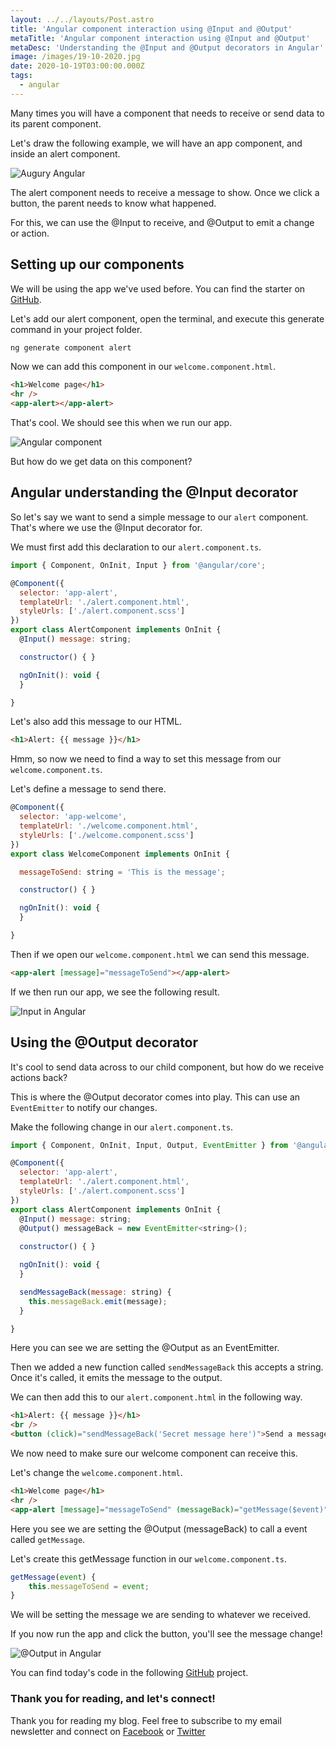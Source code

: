 ```yaml
---
layout: ../../layouts/Post.astro
title: 'Angular component interaction using @Input and @Output'
metaTitle: 'Angular component interaction using @Input and @Output'
metaDesc: 'Understanding the @Input and @Output decorators in Angular'
image: /images/19-10-2020.jpg
date: 2020-10-19T03:00:00.000Z
tags:
  - angular
---
```

Many times you will have a component that needs to receive or send data to its parent component.

Let's draw the following example, we will have an app component, and inside an alert component.

![Augury Angular](https://cdn.hashnode.com/res/hashnode/image/upload/v1602567406942/Q1lqeH92n.png)

The alert component needs to receive a message to show. 
Once we click a button, the parent needs to know what happened.

For this, we can use the @Input to receive, and @Output to emit a change or action.

## Setting up our components

We will be using the app we've used before. You can find the starter on [GitHub](https://github.com/rebelchris/angular-starter-demo/tree/feature/routing).

Let's add our alert component, open the terminal, and execute this generate command in your project folder.

```bash
ng generate component alert
```

Now we can add this component in our `welcome.component.html`.

```html
<h1>Welcome page</h1>
<hr />
<app-alert></app-alert>
```

That's cool. We should see this when we run our app.

![Angular component](https://cdn.hashnode.com/res/hashnode/image/upload/v1602566010548/bPNNFK0AX.png)

But how do we get data on this component?

## Angular understanding the @Input decorator

So let's say we want to send a simple message to our `alert` component. That's where we use the @Input decorator for.

We must first add this declaration to our `alert.component.ts`.

```js
import { Component, OnInit, Input } from '@angular/core';

@Component({
  selector: 'app-alert',
  templateUrl: './alert.component.html',
  styleUrls: ['./alert.component.scss']
})
export class AlertComponent implements OnInit {
  @Input() message: string;

  constructor() { }

  ngOnInit(): void {
  }

}
```

Let's also add this message to our HTML.

```html
<h1>Alert: {{ message }}</h1>
```

Hmm, so now we need to find a way to set this message from our `welcome.component.ts`.

Let's define a message to send there.

```js
@Component({
  selector: 'app-welcome',
  templateUrl: './welcome.component.html',
  styleUrls: ['./welcome.component.scss']
})
export class WelcomeComponent implements OnInit {

  messageToSend: string = 'This is the message';

  constructor() { }

  ngOnInit(): void {
  }

}
```

Then if we open our `welcome.component.html` we can send this message.

```html
<app-alert [message]="messageToSend"></app-alert>
```

If we then run our app, we see the following result.

![Input in Angular](https://cdn.hashnode.com/res/hashnode/image/upload/v1602566305778/7MSHEiJot.png)

## Using the @Output decorator

It's cool to send data across to our child component, but how do we receive actions back?

This is where the @Output decorator comes into play. This can use an `EventEmitter` to notify our changes.

Make the following change in our `alert.component.ts`.

```js
import { Component, OnInit, Input, Output, EventEmitter } from '@angular/core';

@Component({
  selector: 'app-alert',
  templateUrl: './alert.component.html',
  styleUrls: ['./alert.component.scss']
})
export class AlertComponent implements OnInit {
  @Input() message: string;
  @Output() messageBack = new EventEmitter<string>();
  
  constructor() { }

  ngOnInit(): void {
  }

  sendMessageBack(message: string) {
    this.messageBack.emit(message);
  }

}
```

Here you can see we are setting the @Output as an EventEmitter.

Then we added a new function called `sendMessageBack` this accepts a string.
Once it's called, it emits the message to the output.

We can then add this to our `alert.component.html` in the following way.

```html
<h1>Alert: {{ message }}</h1>
<br />
<button (click)="sendMessageBack('Secret message here')">Send a message back</button>
```

We now need to make sure our welcome component can receive this.

Let's change the `welcome.component.html`.

```html
<h1>Welcome page</h1>
<hr />
<app-alert [message]="messageToSend" (messageBack)="getMessage($event)"></app-alert>
```

Here you see we are setting the @Output (messageBack) to call a event called `getMessage`.

Let's create this getMessage function in our `welcome.component.ts`.

```js
getMessage(event) {
	this.messageToSend = event;
}
```

We will be setting the message we are sending to whatever we received.

If you now run the app and click the button, you'll see the message change!

![@Output in Angular](https://cdn.hashnode.com/res/hashnode/image/upload/v1602567213996/K80GrF1Be.gif)

You can find today's code in the following [GitHub](https://github.com/rebelchris/angular-starter-demo/tree/feature/input-output) project.

### Thank you for reading, and let's connect!

Thank you for reading my blog. Feel free to subscribe to my email newsletter and connect on [Facebook](https://www.facebook.com/DailyDevTipsBlog) or [Twitter](https://twitter.com/DailyDevTips1)

